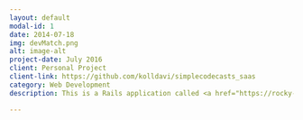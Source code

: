 ```yaml
---
layout: default
modal-id: 1
date: 2014-07-18
img: devMatch.png
alt: image-alt
project-date: July 2016
client: Personal Project
client-link: https://github.com/kolldavi/simplecodecasts_saas
category: Web Development
description: This is a Rails application called <a href="https://rocky-stream-15179.herokuapp.com/">Dev-Match</a> and is hosted live on Heroku servers. The app supports ecommerce functionality where users can sign up for free or pay a monthly fee and automatically get billed via recurring charges. I also integrated the Sendgrid API to give the application the ability to send out email notifications.

---
```

